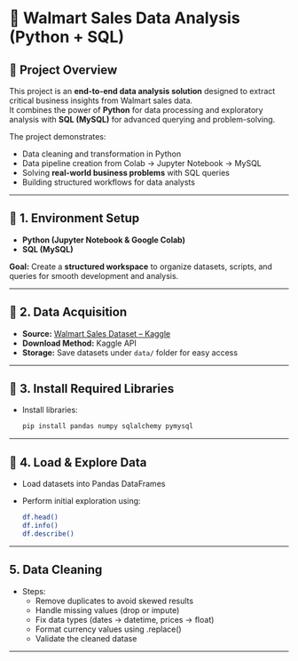 # 🛒 Walmart Sales Data Analysis (Python + SQL)

## 📌 Project Overview
This project is an **end-to-end data analysis solution** designed to extract critical business insights from Walmart sales data.  
It combines the power of **Python** for data processing and exploratory analysis with **SQL (MySQL)** for advanced querying and problem-solving.  

The project demonstrates:  
- Data cleaning and transformation in Python  
- Data pipeline creation from Colab → Jupyter Notebook → MySQL  
- Solving **real-world business problems** with SQL queries  
- Building structured workflows for data analysts  

---

## 📌 1. Environment Setup
- **Python (Jupyter Notebook & Google Colab)**  
- **SQL (MySQL)**  

**Goal:** Create a **structured workspace** to organize datasets, scripts, and queries for smooth development and analysis.  

---

## 📌 2. Data Acquisition
- **Source:** [Walmart Sales Dataset – Kaggle](https://www.kaggle.com/)  
- **Download Method:** Kaggle API  
- **Storage:** Save datasets under `data/` folder for easy access  

---

## 📌 3. Install Required Libraries
- Install libraries:  
  ```bash
  pip install pandas numpy sqlalchemy pymysql

---

## 📌 4. Load & Explore Data

- Load datasets into Pandas DataFrames  
- Perform initial exploration using:

  ```bash
  df.head()
  df.info()
  df.describe()
---

## 5. Data Cleaning
- Steps:
    - Remove duplicates to avoid skewed results
    - Handle missing values (drop or impute)
    - Fix data types (dates → datetime, prices → float)
    - Format currency values using .replace()
    - Validate the cleaned datase
---









